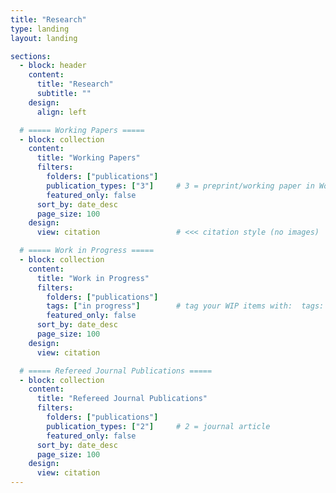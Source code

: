 ```yaml
---
title: "Research"
type: landing
layout: landing

sections:
  - block: header
    content:
      title: "Research"
      subtitle: ""
    design:
      align: left

  # ===== Working Papers =====
  - block: collection
    content:
      title: "Working Papers"
      filters:
        folders: ["publications"]
        publication_types: ["3"]     # 3 = preprint/working paper in Wowchemy
        featured_only: false
      sort_by: date_desc
      page_size: 100
    design:
      view: citation                 # <<< citation style (no images)

  # ===== Work in Progress =====
  - block: collection
    content:
      title: "Work in Progress"
      filters:
        folders: ["publications"]
        tags: ["in progress"]        # tag your WIP items with:  tags: ["in progress"]
        featured_only: false
      sort_by: date_desc
      page_size: 100
    design:
      view: citation

  # ===== Refereed Journal Publications =====
  - block: collection
    content:
      title: "Refereed Journal Publications"
      filters:
        folders: ["publications"]
        publication_types: ["2"]     # 2 = journal article
        featured_only: false
      sort_by: date_desc
      page_size: 100
    design:
      view: citation
---
```

